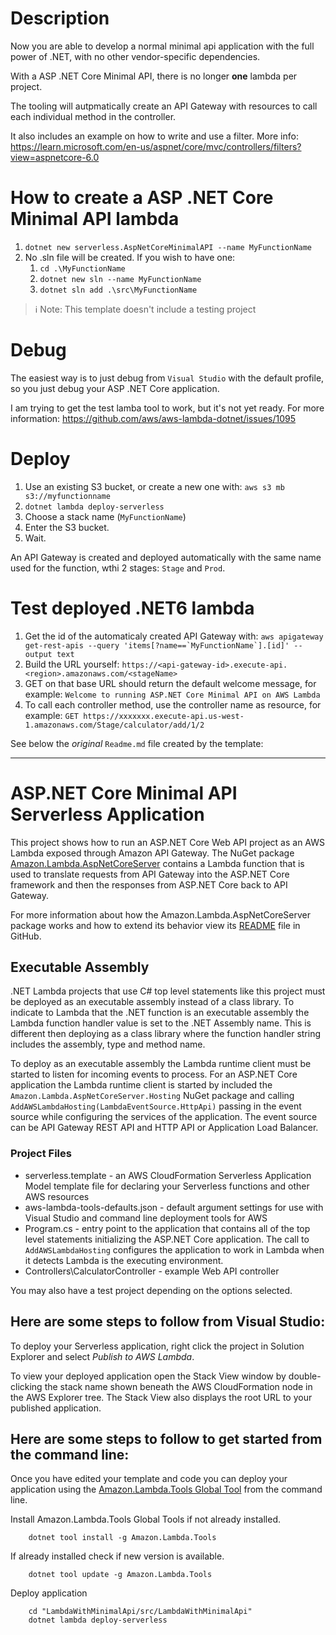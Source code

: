 # Description
Now you are able to develop a normal minimal api application with the full power of .NET, with no other vendor-specific dependencies.

With a ASP .NET Core Minimal API, there is no longer **one** lambda per project.

The tooling will autpmatically create an API Gateway with resources to call each individual method in the controller.

It also includes an example on how to write and use a filter. More info:
https://learn.microsoft.com/en-us/aspnet/core/mvc/controllers/filters?view=aspnetcore-6.0

# How to create a ASP .NET Core Minimal API lambda
1. ```dotnet new serverless.AspNetCoreMinimalAPI --name MyFunctionName```
2. No .sln file will be created. If you wish to have one:
   1. ```cd .\MyFunctionName```
   2. ```dotnet new sln --name MyFunctionName```
   3. ```dotnet sln add .\src\MyFunctionName```
   
> ℹ️ Note: This template doesn't include a testing project

# Debug
The easiest way is to just debug from ```Visual Studio``` with the default profile, so you just debug your ASP .NET Core application.

I am trying to get the test lamba tool to work, but it's not yet ready. For more information: https://github.com/aws/aws-lambda-dotnet/issues/1095

# Deploy
1. Use an existing S3 bucket, or create a new one with: ```aws s3 mb s3://myfunctionname```
2. ```dotnet lambda deploy-serverless```
3. Choose a stack name (```MyFunctionName```)
4. Enter the S3 bucket.
5. Wait.

An API Gateway is created and deployed automatically with the same name used for the function, wthi 2 stages: ```Stage``` and ```Prod```.

# Test deployed .NET6 lambda
1. Get the id of the automaticaly created API Gateway with: ```aws apigateway get-rest-apis --query 'items[?name==`MyFunctionName`].[id]' --output text```
2. Build the URL yourself: ```https://<api-gateway-id>.execute-api.<region>.amazonaws.com/<stageName>```
3. GET on that base URL should return the default welcome message, for example: ```Welcome to running ASP.NET Core Minimal API on AWS Lambda```
4. To call each controller method, use the controller name as resource, for example: ```GET https://xxxxxxx.execute-api.us-west-1.amazonaws.com/Stage/calculator/add/1/2```

See below the *original* ```Readme.md``` file created by the template:

---

# ASP.NET Core Minimal API Serverless Application

This project shows how to run an ASP.NET Core Web API project as an AWS Lambda exposed through Amazon API Gateway. The NuGet package [Amazon.Lambda.AspNetCoreServer](https://www.nuget.org/packages/Amazon.Lambda.AspNetCoreServer) contains a Lambda function that is used to translate requests from API Gateway into the ASP.NET Core framework and then the responses from ASP.NET Core back to API Gateway.


For more information about how the Amazon.Lambda.AspNetCoreServer package works and how to extend its behavior view its [README](https://github.com/aws/aws-lambda-dotnet/blob/master/Libraries/src/Amazon.Lambda.AspNetCoreServer/README.md) file in GitHub.

## Executable Assembly ##

.NET Lambda projects that use C# top level statements like this project must be deployed as an executable assembly instead of a class library. To indicate to Lambda that the .NET function is an executable assembly the 
Lambda function handler value is set to the .NET Assembly name. This is different then deploying as a class library where the function handler string includes the assembly, type and method name.

To deploy as an executable assembly the Lambda runtime client must be started to listen for incoming events to process. For an ASP.NET Core application the Lambda runtime client is started by included the
`Amazon.Lambda.AspNetCoreServer.Hosting` NuGet package and calling `AddAWSLambdaHosting(LambdaEventSource.HttpApi)` passing in the event source while configuring the services of the application. The
event source can be API Gateway REST API and HTTP API or Application Load Balancer.  

### Project Files ###

* serverless.template - an AWS CloudFormation Serverless Application Model template file for declaring your Serverless functions and other AWS resources
* aws-lambda-tools-defaults.json - default argument settings for use with Visual Studio and command line deployment tools for AWS
* Program.cs - entry point to the application that contains all of the top level statements initializing the ASP.NET Core application.
The call to `AddAWSLambdaHosting` configures the application to work in Lambda when it detects Lambda is the executing environment. 
* Controllers\CalculatorController - example Web API controller

You may also have a test project depending on the options selected.

## Here are some steps to follow from Visual Studio:

To deploy your Serverless application, right click the project in Solution Explorer and select *Publish to AWS Lambda*.

To view your deployed application open the Stack View window by double-clicking the stack name shown beneath the AWS CloudFormation node in the AWS Explorer tree. The Stack View also displays the root URL to your published application.

## Here are some steps to follow to get started from the command line:

Once you have edited your template and code you can deploy your application using the [Amazon.Lambda.Tools Global Tool](https://github.com/aws/aws-extensions-for-dotnet-cli#aws-lambda-amazonlambdatools) from the command line.

Install Amazon.Lambda.Tools Global Tools if not already installed.
```
    dotnet tool install -g Amazon.Lambda.Tools
```

If already installed check if new version is available.
```
    dotnet tool update -g Amazon.Lambda.Tools
```

Deploy application
```
    cd "LambdaWithMinimalApi/src/LambdaWithMinimalApi"
    dotnet lambda deploy-serverless
```
